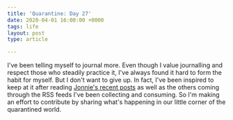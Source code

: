 ```yaml
---
title: 'Quarantine: Day 27'
date: 2020-04-01 16:00:00 +0000
tags: life
layout: post
type: article

---
```

I've been telling myself to journal more. Even though I value journalling and respect those who steadily practice it, I've always found it hard to form the habit for myself. But I don't want to give up. In fact, I've been inspired to keep at it after reading [Jonnie's recent posts](https://destroytoday.com/blog "DestroyToday Blog") as well as the others coming through the RSS feeds I've been collecting and consuming. So I'm making an effort to contribute by sharing what's happening in our little corner of the quarantined world. 